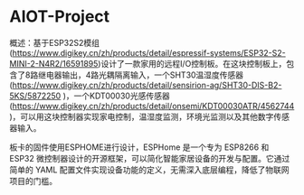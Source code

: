# AIOT-Project

概述：基于ESP32S2模组(https://www.digikey.cn/zh/products/detail/espressif-systems/ESP32-S2-MINI-2-N4R2/16591895)设计了一款家用的远程I/O控制板。在这块控制板上，包含了8路继电器输出，4路光耦隔离输入，一个SHT30温湿度传感器(https://www.digikey.cn/zh/products/detail/sensirion-ag/SHT30-DIS-B2-5KS/5872250 )，一个KDT00030光感传感器(https://www.digikey.cn/zh/products/detail/onsemi/KDT00030ATR/4562744 )，可以用这块控制器实现家电控制，温湿度监测，环境光监测以及其他数字传感器输入。

板卡的固件使用ESPHOME进行设计，ESPHome 是一个专为 ESP8266 和 ESP32 微控制器设计的开源框架，可以简化智能家居设备的开发与配置。它通过简单的 YAML 配置文件实现设备功能的定义，无需深入底层编程，降低了物联网项目的门槛。
